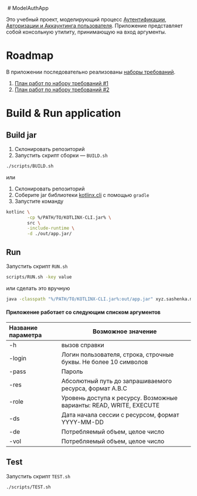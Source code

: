 <img>
# ModelAuthApp

Это учебный проект, моделирующий процесс [Аутентификации, Авторизации и Аккаунтинга пользователя](https://ru.wikipedia.org/wiki/AAA_(информационная_безопасность)).
Приложение представляет собой консольную утилиту, принимающую на вход аргументы. 

# Roadmap
В приложении последовательно реализованы [наборы требований](./docs/Requirements.md).

1. [План работ по набору требований #1](./docs/Roadmap1.md)
2. [План работ по набору требований #2](./docs/Roadmap2.md)

# Build & Run application
## Build jar
1. Склонировать репозиторий 
2. Запустить скрипт сборки — `BUILD.sh`
```bash
./scripts/BUILD.sh
```
или
1. Склонировать репозиторий 
2. Соберите jar библиотеки [kotlinx.cli](https://github.com/Kotlin/kotlinx.cli.git) с помощью `gradle`
3. Запустите команду
```bash
kotlinc \
        -cp %/PATH/TO/KOTLINX-CLI.jar% \
        src \
        -include-runtime \
        -d ./out/app.jar/
```

## Run
Запустить скрипт `RUN.sh`
```bash
scripts/RUN.sh -key value
```
или сделать это вручную
```bash
java -classpath "%/PATH/TO/KOTLINX-CLI.jar%:out/app.jar" xyz.sashenka.modelauthapp.MainKt -key value
```

#### Приложение работает со следующим списком аргументов
| Название параметра | Возможное значение |
|:---|---|
|-h | вызов справки|
|-login | Логин пользователя, строка, строчные буквы. Не более 10 символов |
|-pass | Пароль |
|-res | Абсолютный путь до запрашиваемого ресурса, формат A.B.C |
|-role | Уровень доступа к ресурсу. Возможные варианты: READ, WRITE, EXECUTE |
|-ds| Дата начала сессии с ресурсом, формат YYYY-MM-DD |
|-de | Потребляемый объем, целое число |
|-vol | Потребляемый объем, целое число |

## Test
Запустить скрипт `TEST.sh`
```bash
./scripts/TEST.sh
```

